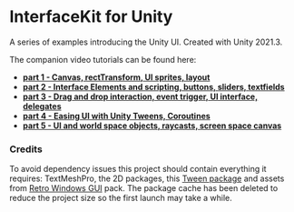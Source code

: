 # InterfaceKit for Unity
 A series of examples introducing the Unity UI. Created with Unity 2021.3.

The companion video tutorials can be found here:
- [**part 1 - Canvas, rectTransform, UI sprites, layout**](https://www.youtube.com/watch?v=KuePIJ3DnIk)
- [**part 2 - Interface Elements and scripting, buttons, sliders, textfields**](https://www.youtube.com/watch?v=l28xsu2hsY8)
- [**part 3 - Drag and drop interaction, event trigger, UI interface, delegates**](https://www.youtube.com/watch?v=zQUApfiXaXY)
- [**part 4 - Easing UI with Unity Tweens, Coroutines**](https://www.youtube.com/watch?v=rZVVD2_-ziI)
- [**part 5 - UI and world space objects, raycasts, screen space canvas**](https://www.youtube.com/watch?v=9fDTWS4cu8Y)


### Credits

To avoid dependency issues this project should contain everything it requires: TextMeshPro, the 2D packages, this [Tween package](https://github.com/jeffreylanters/unity-tweens) and assets from [Retro Windows GUI](https://comp3interactive.itch.io/retro-windows-gui) pack. The package cache has been deleted to reduce the project size so the first launch may take a while.
